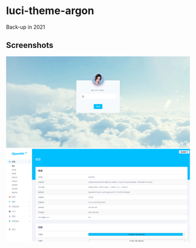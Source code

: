 # luci-theme-argon

Back-up in 2021

## Screenshots
![](/Screenshots/pc/screenshot1.png)
![](/Screenshots/pc/screenshot2.png)



